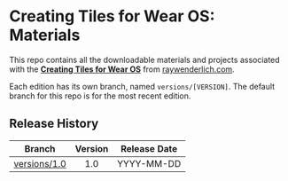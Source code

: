 # Creating Tiles for Wear OS: Materials

This repo contains all the downloadable materials and projects associated with the **[Creating Tiles for Wear OS](https://www.raywenderlich.com/library)** from [raywenderlich.com](https://www.raywenderlich.com).

Each edition has its own branch, named `versions/[VERSION]`. The default branch for this repo is for the most recent edition.

## Release History

| Branch                                                                                  | Version | Release Date |
| --------------------------------------------------------------------------------------- |:-------:|:------------:|
| [versions/1.0](https://github.com/raywenderlich/video-ctwos-materials/tree/versions/1.0) | 1.0     | YYYY-MM-DD   |
